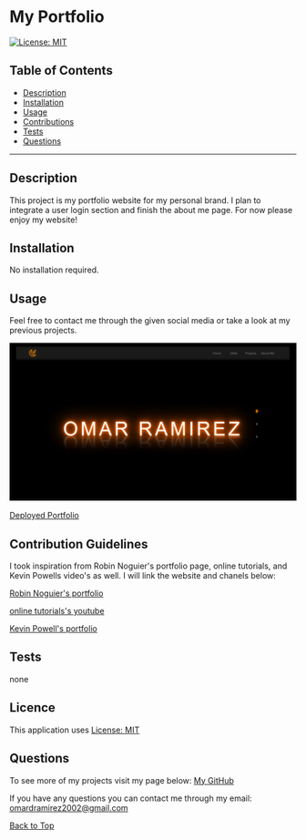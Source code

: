 # My Portfolio
[![License: MIT](https://img.shields.io/badge/License-MIT-yellow.svg)](https://opensource.org/licenses/MIT)

## Table of Contents
 
* [Description](#Description "Goto Description")
* [Installation](#Installation "Goto Installation")
* [Usage](#Usage "Goto Usage")
* [Contributions](#Contributions "Goto Contributions")
* [Tests](#Tests "Goto Tests")
* [Questions](#Questions "Goto Questions")
- - - -


## Description

This project is my portfolio website for my personal brand. I plan to integrate a user login section and finish the about me page. For now please enjoy my website!

## Installation
No installation required.

## Usage

Feel free to contact me through the given social media or take a look at my previous projects.

![Home Page](./testpage/images/Home_Page.png)

[Deployed Portfolio](https://bossylemon0.github.io/My-Portfolio/)


## Contribution Guidelines

I took inspiration from Robin Noguier's portfolio page, online tutorials, and Kevin Powells video's as well. I will link the website and chanels below:

[Robin Noguier's portfolio](https://robin-noguier.com/)

[online tutorials's youtube](https://www.youtube.com/channel/UCbwXnUipZsLfUckBPsC7Jog)

[Kevin Powell's portfolio](https://www.kevinpowell.co/)

## Tests

none


## Licence

This application uses [License: MIT](https://opensource.org/licenses/MIT)


## Questions

To see more of my projects visit my page below:
[My GitHub](https://github.com/BossyLemon0)

If you have any questions you can contact me through my email:
omardramirez2002@gmail.com

[Back to Top](#Note_Taker "Goto top")
